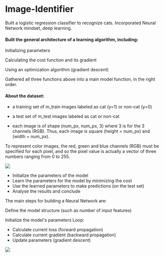 # Image-Identifier
Built a logistic regression classifier to recognize cats.
Incorporated Neural Network mindset, deep learning.



#### Built the general architecture of a learning algorithm, including:

Initializing parameters

Calculating the cost function and its gradient

Using an optimization algorithm (gradient descent)

Gathered all three functions above into a main model function, in the right order.

#### About the dataset:

- a training set of m_train images labeled as cat (y=1) or non-cat (y=0)

- a test set of m_test images labeled as cat or non-cat

- each image is of shape (num_px, num_px, 3) where 3 is for the 3 channels (RGB). Thus, each image is square (height = num_px) and (width = num_px).

To represent color images, the red, green and blue channels (RGB) must be specified for each pixel, and so the pixel value is actually a vector of three numbers ranging from 0 to 255.

<img src="https://github.com/Khushi-Mineeyar/Image-Identifier/blob/main/Screenshot%202022-07-09%20142928.png">

- Initialize the parameters of the model
- Learn the parameters for the model by minimizing the cost  
- Use the learned parameters to make predictions (on the test set)
- Analyse the results and conclude

The main steps for building a Neural Network are:

Define the model structure (such as number of input features)

Initialize the model's parameters
Loop:
- Calculate current loss (forward propagation)
- Calculate current gradient (backward propagation)
- Update parameters (gradient descent)

<img src="https://github.com/Khushi-Mineeyar/Image-Identifier/blob/main/Test_images/LogReg_kiank.png">
